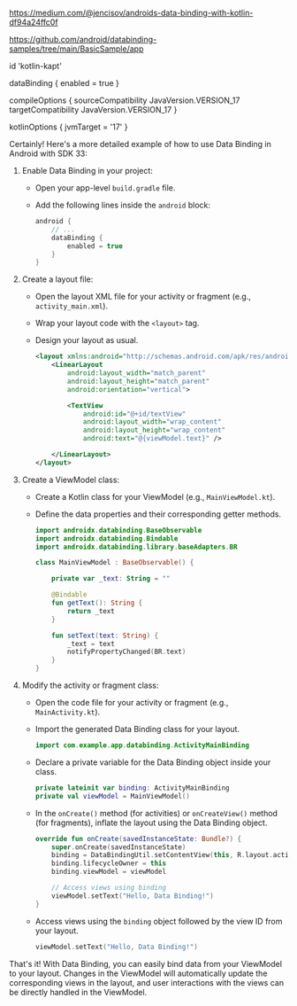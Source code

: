 https://medium.com/@jencisov/androids-data-binding-with-kotlin-df94a24ffc0f

https://github.com/android/databinding-samples/tree/main/BasicSample/app


id 'kotlin-kapt'

dataBinding {
enabled = true
}

compileOptions {
sourceCompatibility JavaVersion.VERSION_17
targetCompatibility JavaVersion.VERSION_17
}

kotlinOptions {
jvmTarget = '17'
}




Certainly! Here's a more detailed example of how to use Data Binding in Android with SDK 33:

1. Enable Data Binding in your project:
   - Open your app-level `build.gradle` file.
   - Add the following lines inside the `android` block:

     ```groovy
     android {
         // ...
         dataBinding {
             enabled = true
         }
     }
     ```

2. Create a layout file:
   - Open the layout XML file for your activity or fragment (e.g., `activity_main.xml`).
   - Wrap your layout code with the `<layout>` tag.
   - Design your layout as usual.

     ```xml
     <layout xmlns:android="http://schemas.android.com/apk/res/android">
         <LinearLayout
             android:layout_width="match_parent"
             android:layout_height="match_parent"
             android:orientation="vertical">

             <TextView
                 android:id="@+id/textView"
                 android:layout_width="wrap_content"
                 android:layout_height="wrap_content"
                 android:text="@{viewModel.text}" />

         </LinearLayout>
     </layout>
     ```

3. Create a ViewModel class:
   - Create a Kotlin class for your ViewModel (e.g., `MainViewModel.kt`).
   - Define the data properties and their corresponding getter methods.

     ```kotlin
     import androidx.databinding.BaseObservable
     import androidx.databinding.Bindable
     import androidx.databinding.library.baseAdapters.BR

     class MainViewModel : BaseObservable() {

         private var _text: String = ""

         @Bindable
         fun getText(): String {
             return _text
         }

         fun setText(text: String) {
             _text = text
             notifyPropertyChanged(BR.text)
         }
     }
     ```

4. Modify the activity or fragment class:
   - Open the code file for your activity or fragment (e.g., `MainActivity.kt`).
   - Import the generated Data Binding class for your layout.

     ```kotlin
     import com.example.app.databinding.ActivityMainBinding
     ```

   - Declare a private variable for the Data Binding object inside your class.

     ```kotlin
     private lateinit var binding: ActivityMainBinding
     private val viewModel = MainViewModel()
     ```

   - In the `onCreate()` method (for activities) or `onCreateView()` method (for fragments), inflate the layout using the Data Binding object.

     ```kotlin
     override fun onCreate(savedInstanceState: Bundle?) {
         super.onCreate(savedInstanceState)
         binding = DataBindingUtil.setContentView(this, R.layout.activity_main)
         binding.lifecycleOwner = this
         binding.viewModel = viewModel

         // Access views using binding
         viewModel.setText("Hello, Data Binding!")
     }
     ```

   - Access views using the `binding` object followed by the view ID from your layout.

     ```kotlin
     viewModel.setText("Hello, Data Binding!")
     ```

That's it! With Data Binding, you can easily bind data from your ViewModel to your layout. Changes in the ViewModel will automatically update the corresponding views in the layout, and user interactions with the views can be directly handled in the ViewModel.
